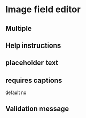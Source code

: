 # Image field editor

## Multiple
## Help instructions
## placeholder text
## requires captions
default no
## Validation message